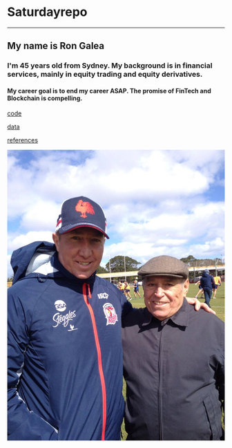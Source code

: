 # Saturdayrepo
---
## My name is Ron Galea
### I'm 45 years old from Sydney. My background is in financial services, mainly in equity trading and equity derivatives. 
#### My career goal is to end my career ASAP. The promise of FinTech and Blockchain is compelling.
[code](code)

[data](data)

[references](references)

![Dad_and_Robbo](Dad_and_Robbo.jpg)







